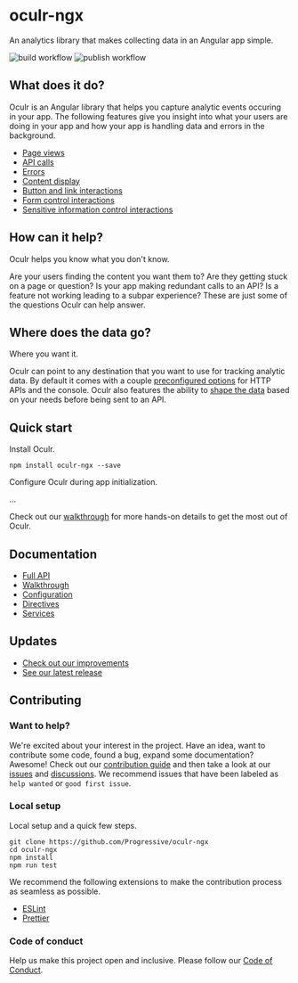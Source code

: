 # oculr-ngx

An analytics library that makes collecting data in an Angular app simple.

![build workflow](https://github.com/Progressive/oculr-ngx/actions/workflows/build.yml/badge.svg) ![publish workflow](https://github.com/Progressive/oculr-ngx/actions/workflows/publish.yml/badge.svg)

## What does it do?

Oculr is an Angular library that helps you capture analytic events occuring in your app. The following features give you insight into what your users are doing in your app and how your app is handling data and errors in the background.

- [Page views]()
- [API calls](docs/http-interceptor.md)
- [Errors]()
- [Content display](docs/display-directive.md)
- [Button and link interactions](docs/click-directive.md)
- [Form control interactions](docs/change-directive.md)
- [Sensitive information control interactions]()

## How can it help?

Oculr helps you know what you don't know.

Are your users finding the content you want them to? Are they getting stuck on a page or question? Is your app making redundant calls to an API? Is a feature not working leading to a subpar experience? These are just some of the questions Oculr can help answer.

## Where does the data go?

Where you want it.

Oculr can point to any destination that you want to use for tracking analytic data. By default it comes with a couple [preconfigured options](docs/init-and-config.md#available-destinations) for HTTP APIs and the console. Oculr also features the ability to [shape the data](docs/init-and-config.md#using-your-own-custom-event-object) based on your needs before being sent to an API.

## Quick start

Install Oculr.

```node
npm install oculr-ngx --save
```

Configure Oculr during app initialization.

...

<!-- TODO: need details, may need to be pulled into another doc if too large -->

Check out our [walkthrough]() for more hands-on details to get the most out of Oculr.

## Documentation

- [Full API](docs/README.md)
- [Walkthrough]()
- [Configuration](docs/init-and-config.md)
- [Directives]()
- [Services]()

## Updates

- [Check out our improvements](CHANGELOG.md)
- [See our latest release](https://github.com/Progressive/oculr-ngx/releases/latest)

## Contributing

### Want to help?

We're excited about your interest in the project. Have an idea, want to contribute some code, found a bug, expand some documentation? Awesome! Check out our [contribution guide]() and then take a look at our [issues]() and [discussions](). We recommend issues that have been labeled as `help wanted` or `good first issue`.

### Local setup

Local setup and a quick few steps.

```node
git clone https://github.com/Progressive/oculr-ngx
cd oculr-ngx
npm install
npm run test
```

We recommend the following extensions to make the contribution process as seamless as possible.

- [ESLint](https://marketplace.visualstudio.com/items?itemName=dbaeumer.vscode-eslint)
- [Prettier](https://marketplace.visualstudio.com/items?itemName=esbenp.prettier-vscode)

### Code of conduct

Help us make this project open and inclusive. Please follow our [Code of Conduct](CODE_OF_CONDUCT.md).
